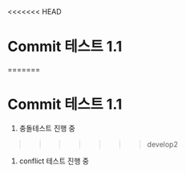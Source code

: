 <<<<<<< HEAD
# Commit 테스트 1.1
=======
# Commit 테스트 1.1
1. 충돌테스트 진행 중
>>>>>>> develop2
1. conflict 테스트 진행 중
